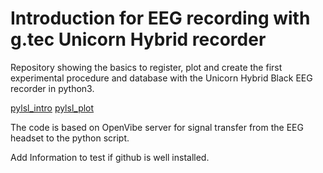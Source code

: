 # Introduction for EEG recording with g.tec Unicorn Hybrid recorder

Repository showing the basics to register, plot and create the first experimental procedure and database with the Unicorn Hybrid Black EEG recorder in python3.

[pylsl_intro](pylsl_intro.py)
[pylsl_plot](pylsl_plot.py)


The code is based on OpenVibe server for signal transfer from the EEG headset to the python script.

Add Information to test if github is well installed.
